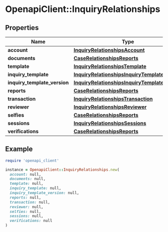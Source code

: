 # OpenapiClient::InquiryRelationships

## Properties

| Name | Type | Description | Notes |
| ---- | ---- | ----------- | ----- |
| **account** | [**InquiryRelationshipsAccount**](InquiryRelationshipsAccount.md) |  | [optional] |
| **documents** | [**CaseRelationshipsReports**](CaseRelationshipsReports.md) |  | [optional] |
| **template** | [**InquiryRelationshipsTemplate**](InquiryRelationshipsTemplate.md) |  | [optional] |
| **inquiry_template** | [**InquiryRelationshipsInquiryTemplate**](InquiryRelationshipsInquiryTemplate.md) |  | [optional] |
| **inquiry_template_version** | [**InquiryRelationshipsInquiryTemplateVersion**](InquiryRelationshipsInquiryTemplateVersion.md) |  | [optional] |
| **reports** | [**CaseRelationshipsReports**](CaseRelationshipsReports.md) |  | [optional] |
| **transaction** | [**InquiryRelationshipsTransaction**](InquiryRelationshipsTransaction.md) |  | [optional] |
| **reviewer** | [**InquiryRelationshipsReviewer**](InquiryRelationshipsReviewer.md) |  | [optional] |
| **selfies** | [**CaseRelationshipsReports**](CaseRelationshipsReports.md) |  | [optional] |
| **sessions** | [**InquiryRelationshipsSessions**](InquiryRelationshipsSessions.md) |  | [optional] |
| **verifications** | [**CaseRelationshipsReports**](CaseRelationshipsReports.md) |  | [optional] |

## Example

```ruby
require 'openapi_client'

instance = OpenapiClient::InquiryRelationships.new(
  account: null,
  documents: null,
  template: null,
  inquiry_template: null,
  inquiry_template_version: null,
  reports: null,
  transaction: null,
  reviewer: null,
  selfies: null,
  sessions: null,
  verifications: null
)
```

